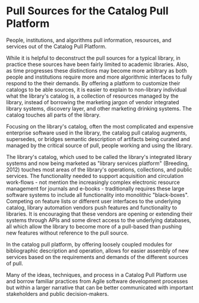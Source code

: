 # Pull Sources for the Catalog Pull Platform
People, institutions, and algorithms pull information, resources, and services out of the Catalog Pull Platform.

While it is helpful to deconstruct the pull sources for a typical library, in practice these sources have been fairly limited to academic libraries. Also, as time progresses these distinctions may become more arbitrary as both people and institutions require more and more algorithmic interfaces to fully respond to the their demands. By offering a platform to customize their catalogs to be able sources, it is easier to explain to non-library individual what the library's catalog is, a collection of resources managed by the library, instead of borrowing the marketing jargon of vendor integrated library systems, discovery layer, and other marketing drinking systems. The catalog touches all parts of the library.

Focusing on the library's catalog, often the most complicated and expensive enterprise software used in the library, the catalog pull catalog augments, supersedes, or bridges semantic description of artifacts being curated and managed by the critical source of pull, people working and using the library.

The library's catalog, which used to be called the library's integrated library systems and now being marketed as "library services platform" (Breeding, 2012) touches most areas of the library's operations, collections, and public services. The functionality needed to support acquisition and circulation work-flows - not mention the increasingly complex electronic resource management for journals and e-books - traditionally requires these large software systems to include all functionality into monolithic "black-boxes". Competing on feature lists or different user interfaces to the underlying catalog, library automation vendors push features and functionality to libraries. It is encouraging that these vendors are opening or extending their systems through APIs and some direct access to the underlying databases, all which allow the library to become more of a pull-based than pushing new features without reference to the pull source.

In the catalog pull platform, by offering loosely coupled modules for bibliographic description and operation, allows for easier assembly of new services based on the requirements and demands of the different sources of pull.

Many of the ideas, techniques, and process in a Catalog Pull Platform use and borrow familiar practices from Agile software development processes but within a larger narrative
that can be better communicated with important stakeholders and public decision-makers.
